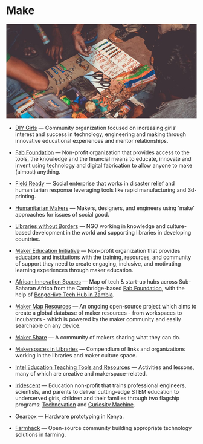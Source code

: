 # Make

![make](../../images/make.jpg)

- [DIY Girls](https://www.diygirls.org) — Community organization focused on increasing girls’ interest and success in technology, engineering and making through innovative educational experiences and mentor relationships.

- [Fab Foundation](https://fabfoundation.org) — Non-profit organization that provides access to the tools, the knowledge and the financial means to educate, innovate and invent using technology and digital fabrication to allow anyone to make (almost) anything.

- [Field Ready](https://fieldready.org) — Social enterprise that works in disaster relief and humanitarian response leveraging tools like rapid manufacturing and 3d-printing.

- [Humanitarian Makers](https://www.humanitarianmakers.org) — Makers, designers, and engineers using 'make' approaches for issues of social good.

- [Libraries without Borders](https://librarieswithoutborders.org) — NGO working in knowledge and culture-based development in the world and supporting libraries in developing countries.

- [Maker Education Initiative](https://makered.org) — Non-profit organization that provides educators and institutions with the training, resources, and community of support they need to create engaging, inclusive, and motivating learning experiences through maker education.

- [African Innovation Spaces](https://docs.google.com/spreadsheets/d/1DvXVB2ikFzUxi78lznojlZyDcR_Gn43i7m-Y3mkTrCQ/edit#gid=0) — Map of tech & start-up hubs across Sub-Saharan Africa from the Cambridge-based [Fab Foundation](https://www.fabfoundation.org/), with the help of [BongoHive Tech Hub in Zambia](https://bongohive.co.zm/).

- [Maker Map Resources](https://themakermap.com) — An ongoing open-source project which aims to create a global database of maker resources - from workspaces to incubators - which is powered by the maker community and easily searchable on any device.

- [Maker Share](https://makershare.com) — A community of makers sharing what they can do.

- [Makerspaces in Libraries](https://library-maker-culture.weebly.com/makerspaces-in-libraries.html) — Compendium of links and organizations working in the libraries and maker culture space.

- [Intel Education Teaching Tools and Resources](https://www.intel.com/content/www/us/en/education/k12/teachers.html) — Activities and lessons, many of which are creative and makerspace-related.

- [Iridescent](https://iridescentlearning.org) — Education non-profit that trains professional engineers, scientists, and parents to deliver cutting-edge STEM education to underserved girls, children and their families through two flagship programs: [Technovation](https://technovationchallenge.org) and [Curiosity Machine](https://www.curiositymachine.org).

- [Gearbox](https://www.gearbox.co.ke) — Hardware prototyping in Kenya.

- [Farmhack](http://farmhack.net) — Open-source community building appropriate technology solutions in farming.
